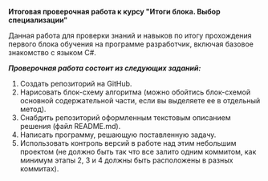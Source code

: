 **Итоговая проверочная работа к курсу "Итоги блока. Выбор специализации"**

Данная работа для проверки знаний и навыков по итогу прохождения первого блока обучения
на программе разработчик, включая базовое знакомство с языком С#.

***Проверочная работа состоит из следующих заданий:***

1. Создать репозиторий на GitHub.
2. Нарисовать блок-схему алгоритма (можно обойтись блок-схемой основной содержательной части, если вы
выделяете ее в отдельный метод).
3. Снабдить репозиторий оформленным текстовым описанием решения (файл README.md).
4. Написать программу, решающую поставленную задачу.
5. Использовать контроль версий в работе над этим небольшим проектом (не должно быть так что все залито
одним коммитом, как минимум этапы 2, 3 и 4 должны быть расположены в разных коммитах).




